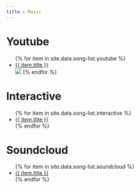 ```yaml
---
title : Music
---
```

# Youtube

<ul>
   {% for item in site.data.song-list.youtube %}
      <li><a href="{{ item.link }}">{{ item.title }}</a></li>
      <img src="{{item.frame}}">
   {% endfor %}
</ul>

# Interactive

<ul>
   {% for item in site.data.song-list.interactive %}
      <li><a href="{{ item.link }}">{{ item.title }}</a></li>
   {% endfor %}
</ul>

# Soundcloud

<ul>
   {% for item in site.data.song-list.soundcloud %}
      <li><a href="{{ item.link }}">{{ item.title }}</a></li>
   {% endfor %}
</ul>

